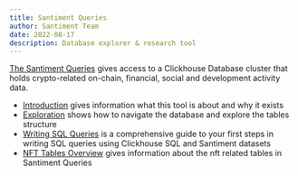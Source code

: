 ```yaml
---
title: Santiment Queries
author: Santiment Team
date: 2022-08-17
description: Database explorer & research tool
---
```


[The Santiment Queries](https://app.santiment.net/queries) gives access to a Clickhouse Database cluster that holds crypto-related on-chain, financial, social and development activity data.

- [Introduction](/santiment-queries/introduction) gives information what this tool is about and why it exists
- [Exploration](/santiment-queries/exploration) shows how to navigate the database and explore the tables structure 
- [Writing SQL Queries](/santiment-queries/writing-sql-queries) is a comprehensive guide to your first steps in writing SQL queries using Clickhouse SQL and Santiment datasets
- [NFT Tables Overview](/santiment-queries/nft-tables) gives information about the nft related tables in Santiment Queries
